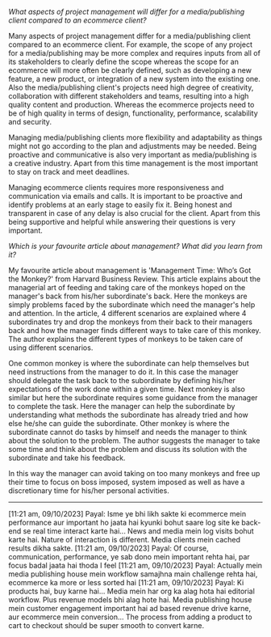 
*What aspects of project management will differ for a media/publishing client compared to an ecommerce client?*

Many aspects of project management differ for a media/publishing client compared to an ecommerce client. For example, the scope of any project for a media/publishing may be more complex and requires inputs from all of its stakeholders to clearly define the scope whereas the scope for an ecommerce will more often be clearly defined, such as developing a new feature, a new product, or integration of a new system into the existing one. Also the media/publishing client's projects need high degree of creativity, collaboration with different stakeholders and teams, resulting into a high quality content and production. Whereas the ecommerce projects need to be of high quality in terms of design, functionality, performance, scalability and security. 

Managing media/publishing clients more flexibility and adaptability as things might not go according to the plan and adjustments may be needed. Being proactive and communicative is also very important as media/publishing is a creative industry. Apart from this time management is the most important to stay on track and meet deadlines.

Managing ecommerce clients requires more responsiveness and communication via emails and calls. It is important to be proactive and identify problems at an early stage to easily fix it. Being honest and transparent in case of any delay is also crucial for the client. Apart from this being supportive and helpful while answering their questions is very important.


*Which is your favourite article about management? What did you learn from it?*

My favourite article about management is 'Management Time: Who’s Got the Monkey?' from Harvard Business Review. This article explains about the managerial art of feeding and taking care of the monkeys hoped on the manager's back from his/her subordinate's back. Here the monkeys are simply problems faced by the subordinate which need the manager's help and attention. In the article, 4 different scenarios are explained where 4 subordinates try and drop the monkeys from their back to their managers back and how the manager finds different ways to take care of this monkey. The author explains the different types of monkeys to be taken care of using different scenarios. 

One common monkey is where the subordinate can help themselves but need instructions from the manager to do it. In this case the manager should delegate the task back to the subordinate by defining his/her expectations of the work done within a given time.
Next monkey is also similar but here the subordinate requires some guidance from the manager to complete the task. Here the manager can help the subordinate by understanding what methods the subordinate has already tried and how else he/she can guide the subordinate.
Other monkey is where the subordinate cannot do tasks by himself and needs the manager to think about the solution to the problem. The author suggests the manager to take some time and think about the problem and discuss its solution with the subordinate and take his feedback.

In this way the manager can avoid taking on too many monkeys and free up their time to focus on boss imposed, system imposed as well as have a discretionary time for his/her personal activities.


---

[11:21 am, 09/10/2023] Payal: Isme ye bhi likh sakte ki ecommerce mein performance aur important ho jaata hai kyunki bohut saare log site ke back-end se real time interact karte hai... News and media mein log visits bohut karte hai. Nature of interaction is different. Media clients mein cached results dikha sakte.
[11:21 am, 09/10/2023] Payal: Of course, communication, performance, ye sab dono mein important rehta hai, par focus badal jaata hai thoda I feel
[11:21 am, 09/10/2023] Payal: Actually mein media publishing house mein workflow samajhna main challenge rehta hai, ecommerce ka more or less sorted hai
[11:21 am, 09/10/2023] Payal: Ki products hai, buy karne hai... Media mein har org ka alag hota hai editorial workflow. Plus revenue models bhi alag hote hai. Media publishing house mein customer engagement important hai ad based revenue drive karne, aur ecommerce mein conversion... The process from adding a product to cart to checkout should be super smooth to convert karne.